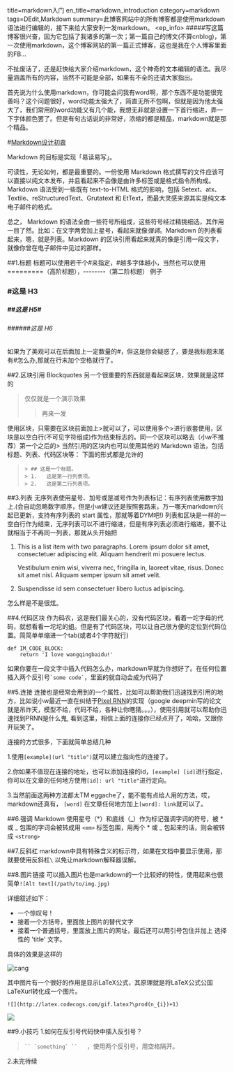 title=markdown入门
en_title=markdown_introduction
category=markdown
tags=DEdit,Markdown
summary=此博客网站中的所有博客都是使用markdown语法进行编辑的，接下来给大家安利一发markdown。
<ep_info>
#####写这篇博客很兴奋，因为它包括了我诸多的第一次；第一篇自己的博文(不算cnblog)，第一次使用markdown，这个博客网站的第一篇正式博客，这也是我在个人博客里面的FB...

不扯废话了，还是赶快给大家介绍markdown，这个神奇的文本编辑的语法。我尽量涵盖所有的内容，当然不可能是全部，如果有不全的还请大家指出。

首先说为什么使用markdown，你可能会问我有word啊，那个东西不是功能很完善吗？这个问题很好，word功能太强大了，简直无所不包啊，但就是因为他太强大了，我们常用的word功能又有几个能，我想无非就是设置一下首行缩进，弄一下字体颜色罢了。但是有句古话说的非常好，浓缩的都是精品，markdown就是那个精品。

#[Markdown设计初衷](http://www.appinn.com/markdown/)

Markdown 的目标是实现「易读易写」。

可读性，无论如何，都是最重要的。一份使用 Markdown 格式撰写的文件应该可以直接以纯文本发布，并且看起来不会像是由许多标签或是格式指令所构成。Markdown 语法受到一些既有 text-to-HTML 格式的影响，包括 Setext、atx、Textile、reStructuredText、Grutatext 和 EtText，而最大灵感来源其实是纯文本电子邮件的格式。

总之， Markdown 的语法全由一些符号所组成，这些符号经过精挑细选，其作用一目了然。比如：在文字两旁加上星号，看起来就像*强调*。Markdown 的列表看起来，嗯，就是列表。Markdown 的区块引用看起来就真的像是引用一段文字，就像你曾在电子邮件中见过的那样。

##1.标题
标题可以使用若干个#来指定，#越多字体越小，当然也可以使用=========（高阶标题），--------（第二阶标题）
例子
### #这是 H3

##### ##这是 H5# 

###### ######这是 H6
如果为了美观可以在后面加上一定数量的#，但这是你会疑惑了，要是我标题末尾有#怎么办,那就在行末加个空格就行了。

##2.区块引用 Blockquotes
另一个很重要的东西就是看起来区块，效果就是这样的
>仅仅就是一个演示效果
>    >再来一发

使用区块，只需要在区块前面加上>就可以了，可以使用多个>进行嵌套使用，区块是以空白行(不可见字符组成)作为结束标志的。同一个区块可以略去（小w不推荐）第一个之后的>
当然引用的区块内也可以使用其他的 Markdown 语法，包括标题、列表、代码区块等：
下面的形式都是允许的
>     > ## 这是一个标题。
>     > 1.   这是第一行列表项。
>     > 2.   这是第二行列表项。

##3.列表
无序列表使用星号、加号或是减号作为列表标记：有序列表使用数字加上.(会自动忽略数字顺序，但是小w建议还是按照套路来，万一哪天markdown兴起已更新，支持有序列表的 start 属性，那就等着DYM吧!)
列表和区块是一样的一空白行作为结束，无序列表可以不进行缩进，但是有序列表必须进行缩进，要不让就相当于不再同一列表，那就从头开始把

1.  This is a list item with two paragraphs. Lorem ipsum dolor
    sit amet, consectetuer adipiscing elit. Aliquam hendrerit
    mi posuere lectus.

    Vestibulum enim wisi, viverra nec, fringilla in, laoreet
    vitae, risus. Donec sit amet nisl. Aliquam semper ipsum
    sit amet velit.

2.  Suspendisse id sem consectetuer libero luctus adipiscing.

怎么样是不是很炫。

##4.代码区块
作为码农，这是我们最关心的，没有代码区块，看着一坨字母的代码，就想看看一坨坨的蛆。但是有了代码区块，可以让自己很方便的定位到代码位置。简简单单缩进一个tab(或者4个字符就行)

	def IM_CODE_BLOCK:	
		return 'I love wangqingbaidu!'

如果你要在一段文字中插入代码怎么办，markdown早就为你想好了。在任何位置插入两个反引号`` `some code` ``，里面的就自动会成为代码了

##5.连接
连接也是经常会用到的一个属性，比如可以帮助我们迅速找到引用的地方，比如说小w最近一直在纠结于[Pixel RNN](http://159.226.251.229/videoplayer/1601.06759v2.pdf?ich_u_r_i=b0d8846e0249c8afc36388aae7086f0b&ich_s_t_a_r_t=0&ich_e_n_d=0&ich_k_e_y=1645048911751363292449&ich_t_y_p_e=1&ich_d_i_s_k_i_d=9&ich_u_n_i_t=1)的实现（google deepmin写的论文就是吊炸天，模型不给，代码不给，各种让你瞎猜。。。），使用引用就可以帮助你迅速找到PRNN是什么鬼, 看到这里，相信上面的连接你已经点开了，哈哈，又跟你开玩笑了。

连接的方式很多，下面就简单总结几种

1.使用`[example](url "title")`就可以建立指向性的连接了。

2.你如果不值现在连接的地址，也可以添加连接的id，`[example] [id]`进行指定，你可以在文章的任何地方使用`[id]: url "title"`进行定向。

3.当然前面这两种方法都太TM eggache了，能不能有点给人用的方法，哎，markdown还真有， `[word]` 在文章任何地方加上`[word]: link`就可以了。

##6.强调
Markdown 使用星号（\*）和底线（\_）作为标记强调字词的符号，被 \* 或 \_ 包围的字词会被转成用 `<em>` 标签包围，用两个 \* 或 \_ 包起来的话，则会被转成 `<strong>`

##7.反斜杠
markdown中具有特殊含义的标示符，如果在文档中要显示使用，那就要使用反斜杠` \ ` 以免让markdown解释器误解。

##8.图片链接
可以插入图片也是markdown的一个比较好的特性，使用起来也很简单`![Alt text](/path/to/img.jpg)`

详细叙述如下：

* 一个惊叹号 !
* 接着一个方括号，里面放上图片的替代文字
* 接着一个普通括号，里面放上图片的网址，最后还可以用引号包住并加上 选择性的 'title' 文字。

具体的效果是这样的

![cang](http://i.imgur.com/cV05OO5.jpg "苍老师")

其中图片有一个很好的作用是显示LaTeX公式，其原理就是将LaTeX公式公国LaTeXurl转化成一个图片。

`![](http://latex.codecogs.com/gif.latex?\prod(n_{i})+1)` 

![](http://latex.codecogs.com/gif.latex?\prod(n_{i})+1)

##9.小技巧
1.如何在反引号代码快中插入反引号？
	
>``` `` `something` ``    ```，使用两个反引号，用空格隔开。

2.未完待续



